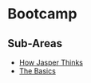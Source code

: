 # Bootcamp

## Sub-Areas

- [How Jasper Thinks](./How_Jasper_Thinks.md)
- [The Basics](./The_Basics.md)
